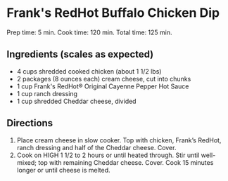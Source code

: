 # Frank's RedHot Buffalo Chicken Dip

Prep time: 5 min.
Cook time: 120 min.
Total time: 125 min.

## Ingredients (scales as expected)
- 4 cups shredded cooked chicken (about 1 1/2 lbs)
- 2 packages (8 ounces each) cream cheese, cut into chunks
- 1 cup Frank's RedHot® Original Cayenne Pepper Hot Sauce
- 1 cup ranch dressing
- 1 cup shredded Cheddar cheese, divided

## Directions
1. Place cream cheese in slow cooker. Top with chicken, Frank’s RedHot, ranch dressing and half of the Cheddar cheese. Cover.
2. Cook on HIGH 1 1/2 to 2 hours or until heated through. Stir until well-mixed; top with remaining Cheddar cheese. Cover. Cook 15 minutes longer or until cheese is melted.
